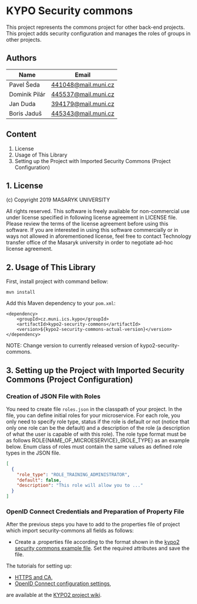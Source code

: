 # KYPO Security commons
This project represents the commons project for other back-end projects. This project adds security configuration and manages the roles of groups in other projects.

## Authors

Name          | Email          
------------- | ------------
Pavel Šeda    |   441048@mail.muni.cz
Dominik Pilár |   445537@mail.muni.cz
Jan Duda      |   394179@mail.muni.cz
Boris Jaduš   |   445343@mail.muni.cz

## Content

1.  License
2.  Usage of This Library
3.  Setting up the Project with Imported Security Commons (Project Configuration)

## 1. License
(c) Copyright 2019 MASARYK UNIVERSITY 

All rights reserved. This software is freely available for non-commercial use under license specified in following license agreement in LICENSE file. Please review the terms of the license agreement before using this software. If you are  interested in using this software commercially or in ways not allowed in  aforementioned license, feel free to contact Technology transfer office of the  Masaryk university in order to negotiate ad-hoc license agreement. 


## 2. Usage of This Library
First, install project with command bellow:
```
mvn install
```

Add this Maven dependency to your `pom.xml`: 
```        
<dependency>
    <groupId>cz.muni.ics.kypo</groupId>
    <artifactId>kypo2-security-commons</artifactId>
    <version>${kypo2-security-commons-actual-version}</version>
</dependency>
```
NOTE: Change version to currently released version of kypo2-security-commons.

## 3. Setting up the Project with Imported Security Commons (Project Configuration)
### Creation of JSON File with Roles 

You need to create file `roles.json` in the classpath of your project. In the file, you can define initial roles for your microservice. 
For each role, you only need to specify role type, status if the role is default or not (notice that only one role can be the default) 
and a description of the role (a description of what the user is capable of with this role). The role type format must be as follows 
ROLE{NAME_OF_MICROESERVICE}_{ROLE_TYPE} as an example below. Enum class of roles must contain the same values as defined role types in the JSON file.
 
```json
[
  {
    "role_type": "ROLE_TRAINING_ADMINISTRATOR",
    "default": false,
    "description": "This role will allow you to ..."
  }
]
```

### OpenID Connect Credentials and Preparation of Property File
After the previous steps you have to add to the properties file of project which import security-commons all fields as follows:
* Create a .properties file according to the format shown in the [kypo2 security commons example file](kypo2-security-commons-example.properties). Set the required attributes and save the file.

The tutorials for setting up:
* [HTTPS and CA](https://gitlab.ics.muni.cz/kypo2/kypo2-project/wikis/Creation-of-Self-Signed-Certificate-and-Import-It-to-CA),
* [OpenID Connect configuration settings](https://gitlab.ics.muni.cz/kypo2/kypo2-project/wikis/Setting-up-a-Relying-Party-and-Resource-Server-in-OIDC-Provider),

are available at the [KYPO2 project wiki](https://gitlab.ics.muni.cz/kypo2/kypo2-project/wikis/home).
